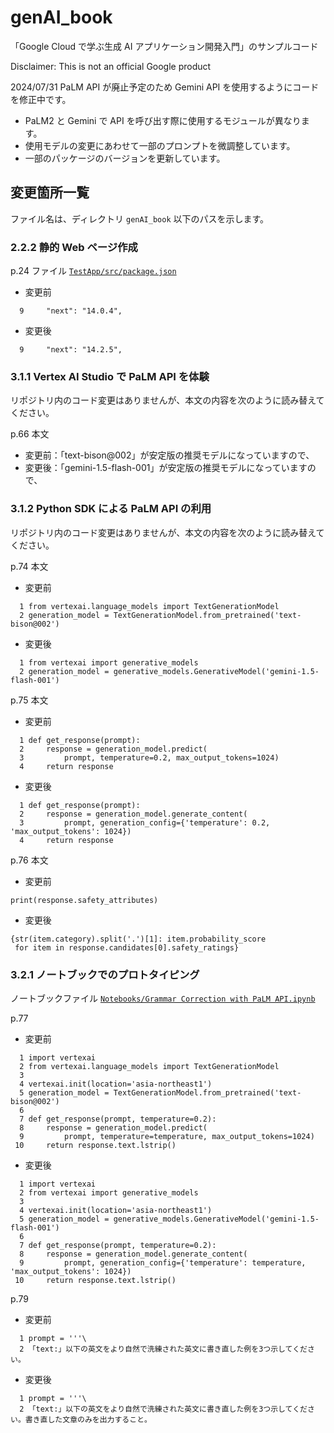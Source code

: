 # genAI_book

「Google Cloud で学ぶ生成 AI アプリケーション開発入門」のサンプルコード

Disclaimer: This is not an official Google product

2024/07/31 PaLM API が廃止予定のため Gemini API を使用するようにコードを修正中です。

- PaLM2 と Gemini で API を呼び出す際に使用するモジュールが異なります。
- 使用モデルの変更にあわせて一部のプロンプトを微調整しています。
- 一部のパッケージのバージョンを更新しています。

## 変更箇所一覧
ファイル名は、ディレクトリ `genAI_book` 以下のパスを示します。

### 2.2.2 静的 Web ページ作成
 p.24 ファイル [`TestApp/src/package.json`](https://github.com/google-cloud-japan/sa-ml-workshop/blob/main/genAI_book/TestApp/src/package.json)
- 変更前
```
  9     "next": "14.0.4",
```
- 変更後
```
  9     "next": "14.2.5",
```

### 3.1.1 Vertex AI Studio で PaLM API を体験
リポジトリ内のコード変更はありませんが、本文の内容を次のように読み替えてください。

p.66 本文
- 変更前：「text-bison@002」が安定版の推奨モデルになっていますので、
- 変更後：「gemini-1.5-flash-001」が安定版の推奨モデルになっていますので、

### 3.1.2 Python SDK による PaLM API の利用
リポジトリ内のコード変更はありませんが、本文の内容を次のように読み替えてください。

p.74 本文
- 変更前
```
  1 from vertexai.language_models import TextGenerationModel
  2 generation_model = TextGenerationModel.from_pretrained('text-bison@002')
```
- 変更後
```
  1 from vertexai import generative_models
  2 generation_model = generative_models.GenerativeModel('gemini-1.5-flash-001')
```

p.75 本文
- 変更前
```
  1 def get_response(prompt):
  2     response = generation_model.predict(
  3         prompt, temperature=0.2, max_output_tokens=1024)
  4     return response
```
- 変更後
```
  1 def get_response(prompt):
  2     response = generation_model.generate_content(
  3         prompt, generation_config={'temperature': 0.2, 'max_output_tokens': 1024})
  4     return response
```

p.76 本文
- 変更前
```
print(response.safety_attributes)
```
- 変更後
```
{str(item.category).split('.')[1]: item.probability_score
 for item in response.candidates[0].safety_ratings}
```

### 3.2.1 ノートブックでのプロトタイピング
ノートブックファイル [`Notebooks/Grammar Correction with PaLM API.ipynb`](https://github.com/google-cloud-japan/sa-ml-workshop/blob/main/genAI_book/Notebooks/Grammar%20Correction%20with%20PaLM%20API.ipynb)

p.77
- 変更前
```
  1 import vertexai
  2 from vertexai.language_models import TextGenerationModel
  3
  4 vertexai.init(location='asia-northeast1')
  5 generation_model = TextGenerationModel.from_pretrained('text-bison@002')
  6
  7 def get_response(prompt, temperature=0.2):
  8     response = generation_model.predict(
  9         prompt, temperature=temperature, max_output_tokens=1024)
 10     return response.text.lstrip()
```
- 変更後
```
  1 import vertexai
  2 from vertexai import generative_models
  3
  4 vertexai.init(location='asia-northeast1')
  5 generation_model = generative_models.GenerativeModel('gemini-1.5-flash-001')
  6
  7 def get_response(prompt, temperature=0.2):
  8     response = generation_model.generate_content(
  9         prompt, generation_config={'temperature': temperature, 'max_output_tokens': 1024})
 10     return response.text.lstrip()
```

p.79
- 変更前
```
  1 prompt = '''\
  2 「text:」以下の英文をより自然で洗練された英文に書き直した例を3つ示してください。
```
- 変更後
```
  1 prompt = '''\
  2 「text:」以下の英文をより自然で洗練された英文に書き直した例を3つ示してください。書き直した文章のみを出力すること。
```
